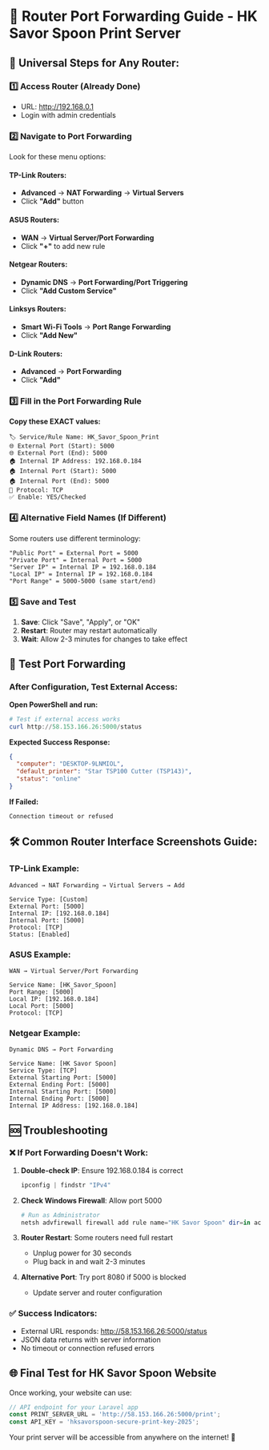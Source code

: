 # 🛜 Router Port Forwarding Guide - HK Savor Spoon Print Server

## 🔧 Universal Steps for Any Router:

### 1️⃣ Access Router (Already Done)
- URL: http://192.168.0.1
- Login with admin credentials

### 2️⃣ Navigate to Port Forwarding
Look for these menu options:

#### TP-Link Routers:
- **Advanced** → **NAT Forwarding** → **Virtual Servers**
- Click **"Add"** button

#### ASUS Routers:
- **WAN** → **Virtual Server/Port Forwarding**
- Click **"+"** to add new rule

#### Netgear Routers:
- **Dynamic DNS** → **Port Forwarding/Port Triggering**
- Click **"Add Custom Service"**

#### Linksys Routers:
- **Smart Wi-Fi Tools** → **Port Range Forwarding**
- Click **"Add New"**

#### D-Link Routers:
- **Advanced** → **Port Forwarding**
- Click **"Add"**

### 3️⃣ Fill in the Port Forwarding Rule

**Copy these EXACT values:**

```
🏷️ Service/Rule Name: HK_Savor_Spoon_Print
🌐 External Port (Start): 5000
🌐 External Port (End): 5000
🏠 Internal IP Address: 192.168.0.184
🏠 Internal Port (Start): 5000
🏠 Internal Port (End): 5000
📡 Protocol: TCP
✅ Enable: YES/Checked
```

### 4️⃣ Alternative Field Names (If Different)

Some routers use different terminology:

```
"Public Port" = External Port = 5000
"Private Port" = Internal Port = 5000
"Server IP" = Internal IP = 192.168.0.184
"Local IP" = Internal IP = 192.168.0.184
"Port Range" = 5000-5000 (same start/end)
```

### 5️⃣ Save and Test

1. **Save**: Click "Save", "Apply", or "OK"
2. **Restart**: Router may restart automatically
3. **Wait**: Allow 2-3 minutes for changes to take effect

## 🧪 Test Port Forwarding

### After Configuration, Test External Access:

**Open PowerShell and run:**
```powershell
# Test if external access works
curl http://58.153.166.26:5000/status
```

**Expected Success Response:**
```json
{
  "computer": "DESKTOP-9LNMIOL",
  "default_printer": "Star TSP100 Cutter (TSP143)", 
  "status": "online"
}
```

**If Failed:**
```
Connection timeout or refused
```

## 🛠️ Common Router Interface Screenshots Guide:

### TP-Link Example:
```
Advanced → NAT Forwarding → Virtual Servers → Add

Service Type: [Custom]
External Port: [5000]
Internal IP: [192.168.0.184]
Internal Port: [5000]
Protocol: [TCP]
Status: [Enabled]
```

### ASUS Example:
```
WAN → Virtual Server/Port Forwarding

Service Name: [HK_Savor_Spoon]
Port Range: [5000]
Local IP: [192.168.0.184]
Local Port: [5000]
Protocol: [TCP]
```

### Netgear Example:
```
Dynamic DNS → Port Forwarding

Service Name: [HK Savor Spoon]
Service Type: [TCP]
External Starting Port: [5000]
External Ending Port: [5000]
Internal Starting Port: [5000]
Internal Ending Port: [5000]
Internal IP Address: [192.168.0.184]
```

## 🆘 Troubleshooting

### ❌ If Port Forwarding Doesn't Work:

1. **Double-check IP**: Ensure 192.168.0.184 is correct
   ```powershell
   ipconfig | findstr "IPv4"
   ```

2. **Check Windows Firewall**: Allow port 5000
   ```powershell
   # Run as Administrator
   netsh advfirewall firewall add rule name="HK Savor Spoon" dir=in action=allow protocol=TCP localport=5000
   ```

3. **Router Restart**: Some routers need full restart
   - Unplug power for 30 seconds
   - Plug back in and wait 2-3 minutes

4. **Alternative Port**: Try port 8080 if 5000 is blocked
   - Update server and router configuration

### ✅ Success Indicators:

- External URL responds: http://58.153.166.26:5000/status
- JSON data returns with server information
- No timeout or connection refused errors

## 🌐 Final Test for HK Savor Spoon Website

Once working, your website can use:
```javascript
// API endpoint for your Laravel app
const PRINT_SERVER_URL = 'http://58.153.166.26:5000/print';
const API_KEY = 'hksavorspoon-secure-print-key-2025';
```

Your print server will be accessible from anywhere on the internet! 🚀
